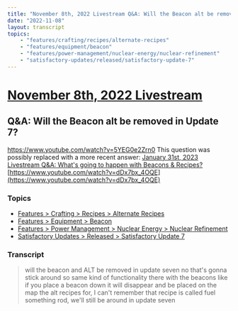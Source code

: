 ```yaml
---
title: "November 8th, 2022 Livestream Q&A: Will the Beacon alt be removed in Update 7?"
date: "2022-11-08"
layout: transcript
topics:
    - "features/crafting/recipes/alternate-recipes"
    - "features/equipment/beacon"
    - "features/power-management/nuclear-energy/nuclear-refinement"
    - "satisfactory-updates/released/satisfactory-update-7"
---
```

# [November 8th, 2022 Livestream](../2022-11-08.md)
## Q&A: Will the Beacon alt be removed in Update 7?
https://www.youtube.com/watch?v=5YEG0e2Zrn0
This question was possibly replaced with a more recent answer: [January 31st, 2023 Livestream Q&A: What's going to happen with Beacons & Recipes?](./yt-dDx7bx_4OQE.md) [https://www.youtube.com/watch?v=dDx7bx_4OQE](https://www.youtube.com/watch?v=dDx7bx_4OQE)


### Topics
* [Features > Crafting > Recipes > Alternate Recipes](../topics/features/crafting/recipes/alternate-recipes.md)
* [Features > Equipment > Beacon](../topics/features/equipment/beacon.md)
* [Features > Power Management > Nuclear Energy > Nuclear Refinement](../topics/features/power-management/nuclear-energy/nuclear-refinement.md)
* [Satisfactory Updates > Released > Satisfactory Update 7](../topics/satisfactory-updates/released/satisfactory-update-7.md)

### Transcript

> will the beacon and ALT be removed in update seven no that's gonna stick around so same kind of functionality there with the beacons like if you place a beacon down it will disappear and be placed on the map the alt recipes for, I can't remember that recipe is called fuel something rod, we'll still be around in update seven
